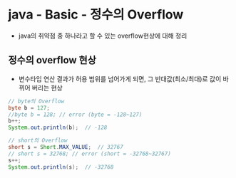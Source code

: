 # java - Basic - 정수의 Overflow
* java의 취약점 중 하나라고 할 수 있는 overflow현상에 대해 정리

## 정수의 overflow 현상
* 변수타입 연산 결과가 허용 범위를 넘어가게 되면, 그 반대값(최소/최대)로 값이 바뀌어 버리는 현상
```java
// byte의 Overflow
byte b = 127; 
//byte b = 128; // error (byte = -128~127)
b++;
System.out.println(b);	// -128

// short의 Overflow
short s = Short.MAX_VALUE;	// 32767
// short s = 32768;	// error (short = -32768~32767)
s++;
System.out.println(s);  // -32768

```

